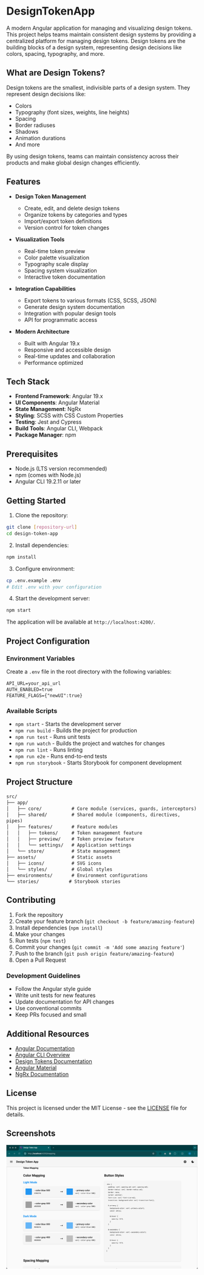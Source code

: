 # DesignTokenApp

A modern Angular application for managing and visualizing design tokens. This project helps teams maintain consistent design systems by providing a centralized platform for managing design tokens. Design tokens are the building blocks of a design system, representing design decisions like colors, spacing, typography, and more.

## What are Design Tokens?

Design tokens are the smallest, indivisible parts of a design system. They represent design decisions like:
- Colors
- Typography (font sizes, weights, line heights)
- Spacing
- Border radiuses
- Shadows
- Animation durations
- And more

By using design tokens, teams can maintain consistency across their products and make global design changes efficiently.

## Features

- **Design Token Management**
  - Create, edit, and delete design tokens
  - Organize tokens by categories and types
  - Import/export token definitions
  - Version control for token changes

- **Visualization Tools**
  - Real-time token preview
  - Color palette visualization
  - Typography scale display
  - Spacing system visualization
  - Interactive token documentation

- **Integration Capabilities**
  - Export tokens to various formats (CSS, SCSS, JSON)
  - Generate design system documentation
  - Integration with popular design tools
  - API for programmatic access

- **Modern Architecture**
  - Built with Angular 19.x
  - Responsive and accessible design
  - Real-time updates and collaboration
  - Performance optimized

## Tech Stack

- **Frontend Framework**: Angular 19.x
- **UI Components**: Angular Material
- **State Management**: NgRx
- **Styling**: SCSS with CSS Custom Properties
- **Testing**: Jest and Cypress
- **Build Tools**: Angular CLI, Webpack
- **Package Manager**: npm

## Prerequisites

- Node.js (LTS version recommended)
- npm (comes with Node.js)
- Angular CLI 19.2.11 or later

## Getting Started

1. Clone the repository:
```bash
git clone [repository-url]
cd design-token-app
```

2. Install dependencies:
```bash
npm install
```

3. Configure environment:
```bash
cp .env.example .env
# Edit .env with your configuration
```

4. Start the development server:
```bash
npm start
```

The application will be available at `http://localhost:4200/`.

## Project Configuration

### Environment Variables

Create a `.env` file in the root directory with the following variables:

```env
API_URL=your_api_url
AUTH_ENABLED=true
FEATURE_FLAGS={"newUI":true}
```

### Available Scripts

- `npm start` - Starts the development server
- `npm run build` - Builds the project for production
- `npm run test` - Runs unit tests
- `npm run watch` - Builds the project and watches for changes
- `npm run lint` - Runs linting
- `npm run e2e` - Runs end-to-end tests
- `npm run storybook` - Starts Storybook for component development

## Project Structure

```
src/
├── app/
│   ├── core/           # Core module (services, guards, interceptors)
│   ├── shared/         # Shared module (components, directives, pipes)
│   ├── features/       # Feature modules
│   │   ├── tokens/     # Token management feature
│   │   ├── preview/    # Token preview feature
│   │   └── settings/   # Application settings
│   └── store/          # State management
├── assets/             # Static assets
│   ├── icons/          # SVG icons
│   └── styles/         # Global styles
├── environments/       # Environment configurations
└── stories/           # Storybook stories
```

## Contributing

1. Fork the repository
2. Create your feature branch (`git checkout -b feature/amazing-feature`)
3. Install dependencies (`npm install`)
4. Make your changes
5. Run tests (`npm test`)
6. Commit your changes (`git commit -m 'Add some amazing feature'`)
7. Push to the branch (`git push origin feature/amazing-feature`)
8. Open a Pull Request

### Development Guidelines

- Follow the Angular style guide
- Write unit tests for new features
- Update documentation for API changes
- Use conventional commits
- Keep PRs focused and small

## Additional Resources

- [Angular Documentation](https://angular.dev)
- [Angular CLI Overview](https://angular.dev/tools/cli)
- [Design Tokens Documentation](https://design-tokens.github.io/community-group/format/)
- [Angular Material](https://material.angular.io)
- [NgRx Documentation](https://ngrx.io/docs)

## License

This project is licensed under the MIT License - see the [LICENSE](LICENSE) file for details.

## Screenshots

![screenshot1](./documents/2025-05-13_10-38-49.png)
